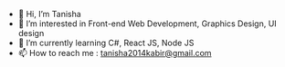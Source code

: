 - 👋 Hi, I’m Tanisha
- 👀 I’m interested in Front-end Web Development, Graphics Design, UI design
- 🌱 I’m currently learning C#, React JS, Node JS
- 📫 How to reach me : tanisha2014kabir@gmail.com

<!---
TanishaKakon/TanishaKakon is a ✨ special ✨ repository because its `README.md` (this file) appears on your GitHub profile.
You can click the Preview link to take a look at your changes.
--->
